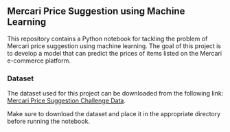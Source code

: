 ## Mercari Price Suggestion using Machine Learning

This repository contains a Python notebook for tackling the problem of Mercari price suggestion using machine learning. The goal of this project is to develop a model that can predict the prices of items listed on the Mercari e-commerce platform.

### Dataset

The dataset used for this project can be downloaded from the following link: [Mercari Price Suggestion Challenge Data](https://www.kaggle.com/competitions/mercari-price-suggestion-challenge/data). 

Make sure to download the dataset and place it in the appropriate directory before running the notebook.